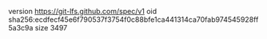 version https://git-lfs.github.com/spec/v1
oid sha256:ecdfecf45e6f790537f3754f0c88bfe1ca441314ca70fab974545928ff5a3c9a
size 3497
